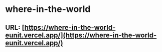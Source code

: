 # where-in-the-world


## URL: [https://where-in-the-world-eunit.vercel.app/](https://where-in-the-world-eunit.vercel.app/)